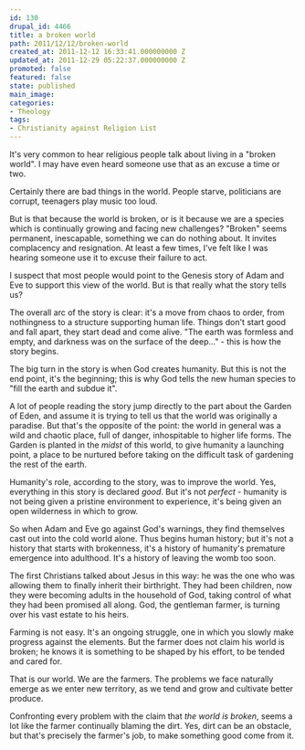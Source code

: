 ```yaml
---
id: 130
drupal_id: 4466
title: a broken world
path: 2011/12/12/broken-world
created_at: 2011-12-12 16:33:41.000000000 Z
updated_at: 2011-12-29 05:22:37.000000000 Z
promoted: false
featured: false
state: published
main_image: 
categories:
- Theology
tags:
- Christianity against Religion List
---
```

It's very common to hear religious people talk about living in a "broken world". I may have even heard someone use that as an excuse a time or two.

Certainly there are bad things in the world. People starve, politicians are corrupt, teenagers play music too loud.

But is that because the world is broken, or is it because we are a species which is continually growing and facing new challenges? "Broken" seems permanent, inescapable, something we can do nothing about. It invites complacency and resignation. At least a few times, I've felt like I was hearing someone use it to excuse their failure to act.

I suspect that most people would point to the Genesis story of Adam and Eve to support this view of the world. But is that really what the story tells us?

The overall arc of the story is clear: it's a move from chaos to order, from nothingness to a structure supporting human life. Things don't start good and fall apart, they start dead and come alive. "The earth was formless and empty, and darkness was on the surface of the deep..." - this is how the story begins.

The big turn in the story is when God creates humanity. But this is not the end point, it's the beginning; this is why God tells the new human species to "fill the earth and subdue it".

A lot of people reading the story jump directly to the part about the Garden of Eden, and assume it is trying to tell us that the world was originally a paradise. But that's the opposite of the point: the world in general was a wild and chaotic place, full of danger, inhospitable to higher life forms. The Garden is planted in the *midst* of this world, to give humanity a launching point, a place to be nurtured before taking on the difficult task of gardening the rest of the earth.

Humanity's role, according to the story, was to improve the world. Yes, everything in this story is declared *good*. But it's not *perfect* - humanity is not being given a pristine environment to experience, it's being given an open wilderness in which to grow.

So when Adam and Eve go against God's warnings, they find themselves cast out into the cold world alone. Thus begins human history; but it's not a history that starts with brokenness, it's a history of humanity's premature emergence into adulthood. It's a history of leaving the womb too soon.

The first Christians talked about Jesus in this way: he was the one who was allowing them to finally inherit their birthright. They had been children, now they were becoming adults in the household of God, taking control of what they had been promised all along. God, the gentleman farmer, is turning over his vast estate to his heirs.

Farming is not easy. It's an ongoing struggle, one in which you slowly make progress against the elements. But the farmer does not claim his world is broken; he knows it is something to be shaped by his effort, to be tended and cared for.

That is our world. We are the farmers. The problems we face naturally emerge as we enter new territory, as we tend and grow and cultivate better produce.

Confronting every problem with the claim that *the world is broken*, seems a lot like the farmer continually blaming the dirt. Yes, dirt can be an obstacle, but that's precisely the farmer's job, to make something good come from it.
